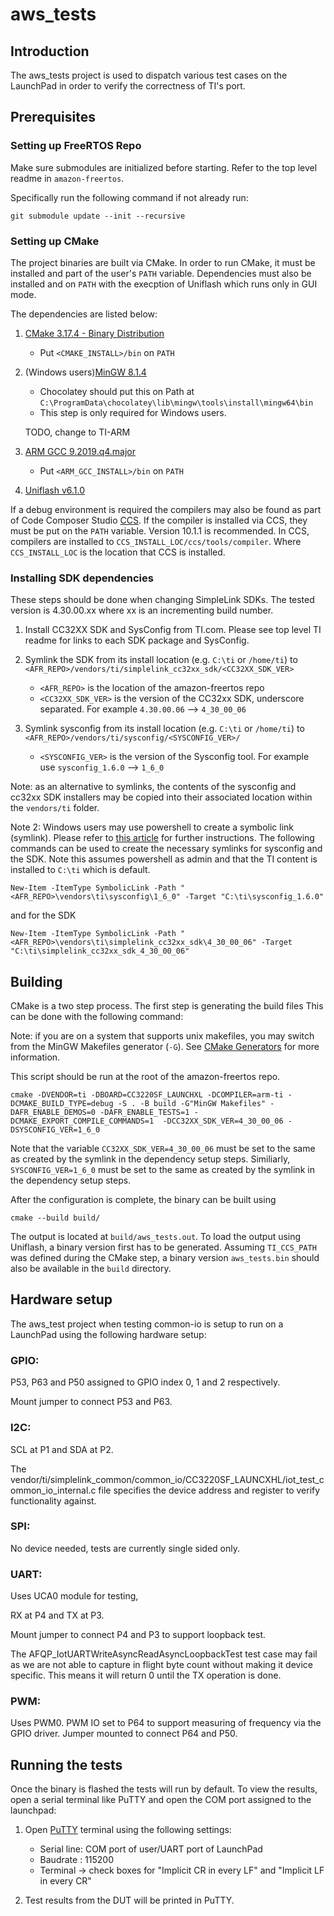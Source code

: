 aws_tests
=========

## Introduction

The aws_tests project is used to dispatch various test cases on the LaunchPad
in order to verify the correctness of TI's port.

## Prerequisites


### Setting up FreeRTOS Repo

Make sure submodules are initialized before starting.
Refer to the top level readme in `amazon-freertos`.

Specifically run the following command if not already run:

`git submodule update --init --recursive`

### Setting up CMake

The project binaries are built via CMake.
In order to run CMake, it must be installed and part of the user's `PATH`
variable. Dependencies must also be installed and on `PATH` with the execption
of Uniflash which runs only in GUI mode.

The dependencies are listed below:

1. [CMake 3.17.4 - Binary Distribution](https://cmake.org/download/)
   - Put `<CMAKE_INSTALL>/bin` on `PATH`
1. (Windows users)[MinGW 8.1.4](https://chocolatey.org/packages/mingw)
   - Chocolatey should put this on Path at `C:\ProgramData\chocolatey\lib\mingw\tools\install\mingw64\bin`
   - This step is only required for Windows users.

   TODO, change to TI-ARM
1. [ARM GCC 9.2019.q4.major](https://developer.arm.com/tools-and-software/open-source-software/developer-tools/gnu-toolchain/gnu-rm/downloads/9-2019-q4-major)

   - Put `<ARM_GCC_INSTALL>/bin` on `PATH`
1. [Uniflash v6.1.0](https://www.ti.com/tool/UNIFLASH)


If a debug environment is required the compilers may also be found as
part of Code Composer Studio [CCS](https://www.ti.com/tool/CCSTUDIO). If the
compiler is installed via CCS, they must be put on the `PATH` variable.
Version 10.1.1 is recommended. In CCS, compilers are installed to
`CCS_INSTALL_LOC/ccs/tools/compiler`. Where `CCS_INSTALL_LOC` is the location
that CCS is installed.

### Installing SDK dependencies

These steps should be done when changing SimpleLink SDKs.
The tested version is 4.30.00.xx where xx is an incrementing build number.

1. Install CC32XX SDK and SysConfig from TI.com. Please see top level TI readme
   for links to each SDK package and SysConfig.
1. Symlink the SDK from its install location (e.g. `C:\ti` or `/home/ti`) to
   `<AFR_REPO>/vendors/ti/simplelink_cc32xx_sdk/<CC32XX_SDK_VER>`

   - `<AFR_REPO>` is the location of the amazon-freertos repo
   - `<CC32XX_SDK_VER>` is the version of the CC32xx SDK, underscore
     separated. For example `4.30.00.06` --> `4_30_00_06`
1. Symlink sysconfig from its install location (e.g. `C:\ti` or `/home/ti`) to
   `<AFR_REPO>/vendors/ti/sysconfig/<SYSCONFIG_VER>/`
   - `<SYSCONFIG_VER>` is the version of the Sysconfig tool.
     For example use  `sysconfig_1.6.0` --> `1_6_0`

Note: as an alternative to symlinks, the contents of the sysconfig and
cc32xx SDK installers may be copied into their associated location within
the `vendors/ti` folder.

Note 2: Windows users may use powershell to create a symbolic
link (symlink). Please refer to
[this article](https://docs.microsoft.com/en-us/powershell/module/microsoft.powershell.management/new-item?view=powershell-7)
for further instructions. The following commands can be used to create the
necessary symlinks for sysconfig and the SDK. Note this assumes powershell as
admin and that the TI content is installed to `C:\ti` which is default.

```
New-Item -ItemType SymbolicLink -Path "<AFR_REPO>\vendors\ti\sysconfig\1_6_0" -Target "C:\ti\sysconfig_1.6.0"
```
and for the SDK
```
New-Item -ItemType SymbolicLink -Path "<AFR_REPO>\vendors\ti\simplelink_cc32xx_sdk\4_30_00_06" -Target "C:\ti\simplelink_cc32xx_sdk_4_30_00_06"
```

## Building

CMake is a two step process. The first step is generating the build files
This can be done with the following command:

Note: if you are on a system that supports unix makefiles, you may switch from
the MinGW Makefiles generator (`-G`). See [CMake Generators](https://cmake.org/cmake/help/latest/manual/cmake-generators.7.html)
for more information.

This script should be run at the root of the amazon-freertos repo.

```
cmake -DVENDOR=ti -DBOARD=CC3220SF_LAUNCHXL -DCOMPILER=arm-ti -DCMAKE_BUILD_TYPE=debug -S . -B build -G"MinGW Makefiles" -DAFR_ENABLE_DEMOS=0 -DAFR_ENABLE_TESTS=1 -DCMAKE_EXPORT_COMPILE_COMMANDS=1  -DCC32XX_SDK_VER=4_30_00_06 -DSYSCONFIG_VER=1_6_0
```

Note that the variable `CC32XX_SDK_VER=4_30_00_06` must be set to the same
as created by the symlink in the dependency setup steps. Similiarly,
`SYSCONFIG_VER=1_6_0` must be set to the same as created by the symlink in the
dependency setup steps.

After the configuration is complete, the binary can be built using

```
cmake --build build/
```

The output is located at `build/aws_tests.out`. To load the output using Uniflash,
a binary version first has to be generated. Assuming `TI_CCS_PATH` was defined
during the CMake step, a binary version `aws_tests.bin` should also be available
in the `build` directory.

## Hardware setup

The aws_test project when testing common-io is setup to run on a LaunchPad using
the following hardware setup:

### GPIO:

P53, P63 and P50 assigned to GPIO index 0, 1 and 2 respectively.

Mount jumper to connect P53 and P63.

### I2C:

SCL at P1 and SDA at P2.

The vendor/ti/simplelink_common/common_io/CC3220SF_LAUNCXHL/iot_test_common_io_internal.c
file specifies the device address and register to verify functionality against.

### SPI:

No device needed, tests are currently single sided only.

### UART:

Uses UCA0 module for testing,

RX at P4 and TX at P3.

Mount jumper to connect P4 and P3 to support loopback test.

The AFQP_IotUARTWriteAsyncReadAsyncLoopbackTest test case may fail as we are
not able to capture in flight byte count without making it device specific.
This means it will return 0 until the TX operation is done.

### PWM:

Uses PWM0. PWM IO set to P64 to support measuring of frequency via the GPIO
driver. Jumper mounted to connect P64 and P50.

## Running the tests

Once the binary is flashed the tests will run by default. To view the results,
open a serial terminal like PuTTY and open the COM port assigned to the
launchpad:

1. Open [PuTTY](https://www.chiark.greenend.org.uk/~sgtatham/putty/latest.html)
   terminal using the following settings:

     - Serial line: COM port of user/UART port of LaunchPad
     - Baudrate : 115200
     - Terminal -> check boxes for "Implicit CR in every LF" and
       "Implicit LF in every CR"

2. Test results from the DUT will be printed in PuTTY.
